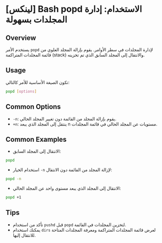 # [لينكس] Bash popd الاستخدام: إدارة المجلدات بسهولة

## Overview
يستخدم الأمر `popd` لإدارة المجلدات في سطر الأوامر. يقوم بإزالة المجلد العلوي من قائمة المجلدات المتراكمة (stack) والانتقال إلى المجلد السابق الذي تم تخزينه.

## Usage
تكون الصيغة الأساسية للأمر كالتالي:
```bash
popd [options]
```

## Common Options
- `-n`: يقوم بإزالة المجلد من القائمة دون تغيير المجلد الحالي.
- `+n`: ينتقل إلى المجلد الذي يبعد n مستويات عن المجلد الحالي في قائمة المجلدات.

## Common Examples
- الانتقال إلى المجلد السابق:
```bash
popd
```

- استخدام الخيار `-n` لإزالة المجلد من القائمة دون الانتقال:
```bash
popd -n
```

- الانتقال إلى المجلد الذي يبعد مستوى واحد عن المجلد الحالي:
```bash
popd +1
```

## Tips
- تأكد من استخدام `pushd` قبل `popd` لتخزين المجلدات في القائمة.
- يمكنك استخدام `dirs` لعرض قائمة المجلدات المتراكمة ومعرفة المجلدات المتاحة للانتقال إليها.